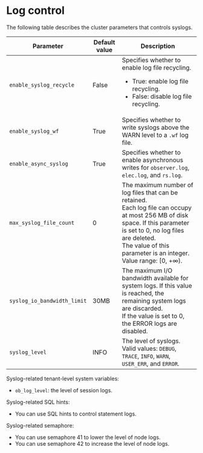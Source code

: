 # Log control

The following table describes the cluster parameters that controls syslogs.

| Parameter | Default value | Description |
|---|---|---|
| `enable_syslog_recycle` | False | Specifies whether to enable log file recycling. <ul><li>True: enable log file recycling. </li><li>False: disable log file recycling. </li></ul> |
| `enable_syslog_wf` | True | Specifies whether to write syslogs above the WARN level to a `.wf` log file.  |
| `enable_async_syslog` | True | Specifies whether to enable asynchronous writes for `observer.log`, `elec.log`, and `rs.log`.  |
| `max_syslog_file_count` | 0 | The maximum number of log files that can be retained. </br>Each log file can occupy at most 256 MB of disk space. If this parameter is set to 0, no log files are deleted. </br>The value of this parameter is an integer. Value range: [0, +∞).  |
| `syslog_io_bandwidth_limit` | 30MB | The maximum I/O bandwidth available for system logs. If this value is reached, the remaining system logs are discarded. </br>If the value is set to 0, the ERROR logs are disabled.  |
| `syslog_level` | INFO | The level of syslogs. </br>Valid values: `DEBUG`, `TRACE`, `INFO`, `WARN`, `USER_ERR`, and `ERROR`.  |

Syslog-related tenant-level system variables:

* `ob_log_level`: the level of session logs.

Syslog-related SQL hints:

* You can use SQL hints to control statement logs.

Syslog-related semaphore:

* You can use semaphore 41 to lower the level of node logs.
* You can use semaphore 42 to increase the level of node logs.

